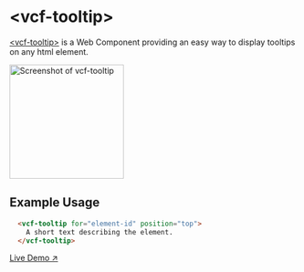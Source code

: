 # &lt;vcf-tooltip&gt;

[&lt;vcf-tooltip&gt;](https://vaadin.com/directory/component/vaadinvcf-tooltip) is a Web Component providing an easy way to display tooltips on any html element.

[<img src="https://raw.githubusercontent.com/vaadin/vcf-tooltip/master/screenshot.png" width="200" alt="Screenshot of vcf-tooltip">](https://vaadin.com/directory/component/vaadinvcf-tooltip)

## Example Usage

```html
  <vcf-tooltip for="element-id" position="top">
    A short text describing the element.
  </vcf-tooltip>
```

[Live Demo ↗](https://incubator.app.fi/vcf-tooltip-demo/)
